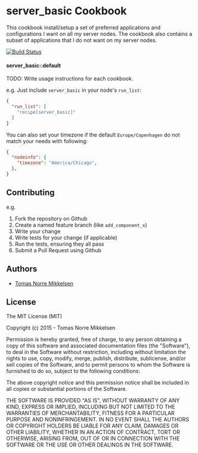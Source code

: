 server_basic Cookbook
=====================
This cookbook install/setup a set of preferred applications and configurations I want on all my server nodes. The cookbook also contains a subset of applications that I do not want on my server nodes.

[![Build Status](https://travis-ci.org/tomasnorre/chef-server_bacis.svg)](https://travis-ci.org/tomasnorre/chef-server_bacis)

#### server_basic::default
TODO: Write usage instructions for each cookbook.

e.g.
Just include `server_basic` in your node's `run_list`:

```json
{
  "run_list": [
    "recipe[server_basic]"
  ]
}
```

You can also set your timezone if the default `Europe/Copenhagen` do not match your needs with following:

```json
{
  "nodeinfo": {
    "timezone": "America/Chicago",
  },
}
````

Contributing
------------
e.g.

1. Fork the repository on Github
2. Create a named feature branch (like `add_component_x`)
3. Write your change
4. Write tests for your change (if applicable)
5. Run the tests, ensuring they all pass
6. Submit a Pull Request using Github

Authors
-------------------
* [Tomas Norre Mikkelsen](http://github.com/tomasnorre)

License
-------

The MIT License (MIT)

Copyright (c) 2015 - Tomas Norre Mikkelsen

Permission is hereby granted, free of charge, to any person obtaining a copy
of this software and associated documentation files (the "Software"), to deal
in the Software without restriction, including without limitation the rights
to use, copy, modify, merge, publish, distribute, sublicense, and/or sell
copies of the Software, and to permit persons to whom the Software is
furnished to do so, subject to the following conditions:

The above copyright notice and this permission notice shall be included in
all copies or substantial portions of the Software.

THE SOFTWARE IS PROVIDED "AS IS", WITHOUT WARRANTY OF ANY KIND, EXPRESS OR
IMPLIED, INCLUDING BUT NOT LIMITED TO THE WARRANTIES OF MERCHANTABILITY,
FITNESS FOR A PARTICULAR PURPOSE AND NONINFRINGEMENT. IN NO EVENT SHALL THE
AUTHORS OR COPYRIGHT HOLDERS BE LIABLE FOR ANY CLAIM, DAMAGES OR OTHER
LIABILITY, WHETHER IN AN ACTION OF CONTRACT, TORT OR OTHERWISE, ARISING FROM,
OUT OF OR IN CONNECTION WITH THE SOFTWARE OR THE USE OR OTHER DEALINGS IN
THE SOFTWARE.
